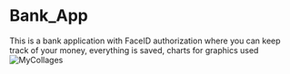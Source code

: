 # Bank_App
This is a bank application with FaceID authorization where you can keep track of your money, everything is saved, charts for graphics used
![MyCollages](https://user-images.githubusercontent.com/88098218/149634813-1036600a-f6f1-4784-998c-0e67157439a5.jpg)
